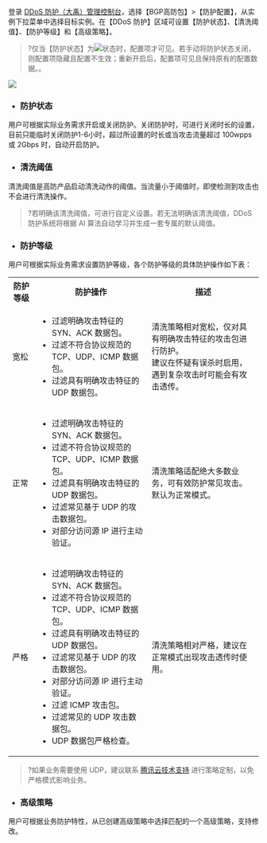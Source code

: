 登录 [DDoS 防护（大禹）管理控制台](https://console.cloud.tencent.com/dayu/overview)，选择【BGP高防包】>【防护配置】，从实例下拉菜单中选择目标实例。在【DDoS 防护】区域可设置【防护状态】、【清洗阈值】、【防护等级】和【高级策略】。
>?仅当【防护状态】为<img src="https://main.qcloudimg.com/raw/9f12e685bdc6e7269f8b6d56932972e5.png"  style="margin:0;">状态时，配置项才可见。若手动将防护状态关闭，则配置项隐藏且配置不生效；重新开启后，配置项可见且保持原有的配置数据。。

![](https://main.qcloudimg.com/raw/590c928d6721346c8bcd6148656f9d2d.png)
- ### 防护状态
用户可根据实际业务需求开启或关闭防护。关闭防护时，可进行关闭时长的设置，目前只能临时关闭防护1-6小时，超过所设置的时长或当攻击流量超过 100wpps 或 2Gbps 时，自动开启防护。

- ### 清洗阈值
清洗阈值是高防产品启动清洗动作的阈值。当流量小于阈值时，即使检测到攻击也不会进行清洗操作。
>?若明确该清洗阈值，可进行自定义设置。若无法明确该清洗阈值，DDoS 防护系统将根据 AI 算法自动学习并生成一套专属的默认阈值。

- ### 防护等级
用户可根据实际业务需求设置防护等级，各个防护等级的具体防护操作如下表：
<table>
    <tr>
        <th>防护等级</th>
        <th>防护操作</th>
				<th>描述</th>
    </tr>
    <tr>
        <td>宽松</td>
        <td><ul><li>过滤明确攻击特征的 SYN、ACK 数据包。</li>
                     <li>过滤不符合协议规范的 TCP、UDP、ICMP 数据包。</li>
                     <li>过滤具有明确攻击特征的 UDP 数据包。</li></ul></td>
				<td>清洗策略相对宽松，仅对具有明确攻击特征的攻击包进行防护。<br/>建议在怀疑有误杀时启用，遇到复杂攻击时可能会有攻击透传。</td>
    </tr>
    <tr>
        <td>正常</td>
        <td><ul><li>过滤明确攻击特征的 SYN、ACK 数据包。</li>
                     <li>过滤不符合协议规范的 TCP、UDP、ICMP 数据包。</li>
                     <li>过滤具有明确攻击特征的 UDP 数据包。</li>
                     <li>过滤常见基于 UDP 的攻击数据包。</li>
                     <li>对部分访问源 IP 进行主动验证。</li></ul></td>
				<td>清洗策略适配绝大多数业务，可有效防护常见攻击。<br/>默认为正常模式。</td>
    </tr> 
		<tr>
        <td>严格</td>
        <td><ul><li>过滤明确攻击特征的 SYN、ACK 数据包。</li>
                     <li>过滤不符合协议规范的 TCP、UDP、ICMP 数据包。</li>
                     <li>过滤具有明确攻击特征的 UDP 数据包。</li>
                     <li>过滤常见基于 UDP 的攻击数据包。</li>
                     <li>对部分访问源 IP 进行主动验证。</li>
                     <li>过滤 ICMP 攻击包。</li>
                     <li>过滤常见的 UDP 攻击数据包。</li>
                     <li>UDP 数据包严格检查。</li></ul></td>
				<td>清洗策略相对严格，建议在正常模式出现攻击透传时使用。</td>
    </tr>
</table>

 >?如果业务需要使用 UDP，建议联系 [腾讯云技术支持](https://cloud.tencent.com/about/connect) 进行策略定制，以免严格模式影响业务。
  
- ### 高级策略
用户可根据业务防护特性，从已创建高级策略中选择匹配的一个高级策略，支持修改。
